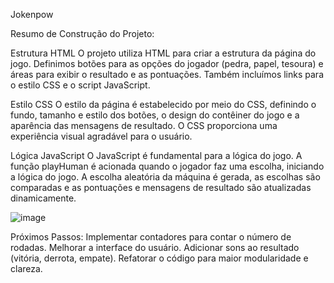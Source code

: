 
Jokenpow

Resumo de Construção do Projeto:

Estrutura HTML
O projeto utiliza HTML para criar a estrutura da página do jogo. Definimos botões para as opções do jogador (pedra, papel, tesoura) e áreas para exibir o resultado e as pontuações. Também incluímos links para o estilo CSS e o script JavaScript.

Estilo CSS
O estilo da página é estabelecido por meio do CSS, definindo o fundo, tamanho e estilo dos botões, o design do contêiner do jogo e a aparência das mensagens de resultado. O CSS proporciona uma experiência visual agradável para o usuário.

Lógica JavaScript
O JavaScript é fundamental para a lógica do jogo. A função playHuman é acionada quando o jogador faz uma escolha, iniciando a lógica do jogo. A escolha aleatória da máquina é gerada, as escolhas são comparadas e as pontuações e mensagens de resultado são atualizadas dinamicamente.

![image](https://github.com/mikaelelias/Jokenpow/assets/129218135/3a04a26a-f2b0-47d7-b791-ac40cb08649e)

Próximos Passos:
Implementar contadores para contar o número de rodadas.
Melhorar a interface do usuário.
Adicionar sons ao resultado (vitória, derrota, empate).
Refatorar o código para maior modularidade e clareza.
